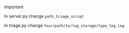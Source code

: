 >[!IMPORTANT]
> In server.py change `path_triage_script`
>
>In triage.py change `Your/path/to/log_storage/type_log.log`
